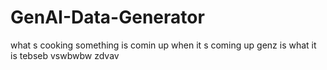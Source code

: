 # GenAI-Data-Generator
what s cooking
something is comin up
when it s coming up
genz is what it is
tebseb
vswbwbw
zdvav
